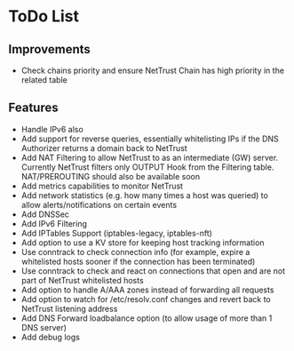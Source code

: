# ToDo List

## Improvements

- Check chains priority and ensure NetTrust Chain has high priority in the related table

## Features

- Handle IPv6 also
- Add support for reverse queries, essentially whitelisting IPs if the DNS Authorizer returns a domain back to NetTrust
- Add NAT Filtering to allow NetTrust to as an intermediate (GW) server. Currently NetTrust filters only OUTPUT Hook from the Filtering table. NAT/PREROUTING should also be available soon
- Add metrics capabilities to monitor NetTrust
- Add network statistics (e.g. how many times a host was queried) to allow alerts/notifications on certain events
- Add DNSSec
- Add IPv6 Filtering
- Add IPTables Support (iptables-legacy, iptables-nft)
- Add option to use a KV store for keeping host tracking information
- Use conntrack to check connection info (for example, expire a whitelisted hosts sooner if the connection has been terminated)
- Use conntrack to check and react on connections that open and are not part of NetTrust whitelisted hosts
- Add option to handle A/AAA zones instead of forwarding all requests
- Add option to watch for /etc/resolv.conf changes and revert back to NetTrust listening address
- Add DNS Forward loadbalance option (to allow usage of more than 1 DNS server)
- Add debug logs
